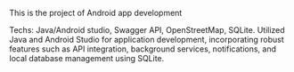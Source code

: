This is the project of Android app development

Techs: Java/Android studio, Swagger API, OpenStreetMap, SQLite.
Utilized Java and Android Studio for application development, incorporating robust features such as API integration, background services, notifications, and local database management using SQLite.

